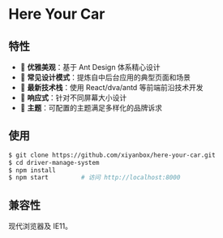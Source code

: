# Here Your Car

## 特性

- :gem: **优雅美观**：基于 Ant Design 体系精心设计
- :triangular_ruler: **常见设计模式**：提炼自中后台应用的典型页面和场景
- :rocket: **最新技术栈**：使用 React/dva/antd 等前端前沿技术开发
- :iphone: **响应式**：针对不同屏幕大小设计
- :art: **主题**：可配置的主题满足多样化的品牌诉求

## 使用

```bash
$ git clone https://github.com/xiyanbox/here-your-car.git
$ cd driver-manage-system
$ npm install
$ npm start         # 访问 http://localhost:8000
```
## 兼容性

现代浏览器及 IE11。

